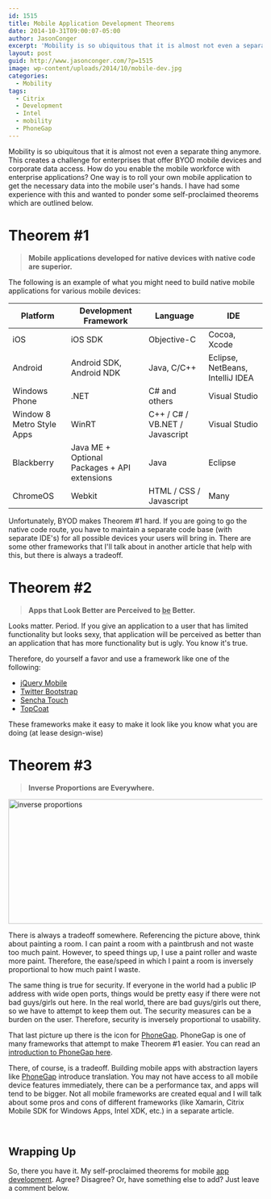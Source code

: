 ```yaml
---
id: 1515
title: Mobile Application Development Theorems
date: 2014-10-31T09:00:07-05:00
author: JasonConger
excerpt: 'Mobility is so ubiquitous that it is almost not even a separate thing anymore.  I have had some experience building mobile apps and wanted to ponder some self-proclaimed theorems which are outlined in this article.'
layout: post
guid: http://www.jasonconger.com/?p=1515
image: wp-content/uploads/2014/10/mobile-dev.jpg
categories:
  - Mobility
tags:
  - Citrix
  - Development
  - Intel
  - mobility
  - PhoneGap
---
```

Mobility is so ubiquitous that it is almost not even a separate thing anymore. This creates a challenge for enterprises that offer BYOD mobile devices and corporate data access. How do you enable the mobile workforce with enterprise applications? One way is to roll your own mobile application to get the necessary data into the mobile user's hands. I have had some experience with this and wanted to ponder some self-proclaimed theorems which are outlined below.
<h1>Theorem #1</h1>
<blockquote style="font-weight: bold;">Mobile applications developed for native devices with native code are superior.</blockquote>
The following is an example of what you might need to build native mobile applications for various mobile devices:
<table class="blue_table">
<thead>
<tr>
<th>Platform</th>
<th>Development Framework</th>
<th>Language</th>
<th>IDE</th>
</tr>
</thead>
<tbody>
<tr>
<td>iOS</td>
<td>iOS SDK</td>
<td>Objective-C</td>
<td>Cocoa, Xcode</td>
</tr>
<tr>
<td>Android</td>
<td>Android SDK, Android NDK</td>
<td>Java, C/C++</td>
<td>Eclipse, NetBeans, IntelliJ IDEA</td>
</tr>
<tr>
<td>Windows Phone</td>
<td>.NET</td>
<td>C# and others</td>
<td>Visual Studio</td>
</tr>
<tr>
<td>Window 8 Metro Style Apps</td>
<td>WinRT</td>
<td>C++ / C# / VB.NET / Javascript</td>
<td>Visual Studio</td>
</tr>
<tr>
<td>Blackberry</td>
<td>Java ME + Optional Packages + API extensions</td>
<td>Java</td>
<td>Eclipse</td>
</tr>
<tr>
<td>ChromeOS</td>
<td>Webkit</td>
<td>HTML / CSS / Javascript</td>
<td>Many</td>
</tr>
</tbody>
</table>
Unfortunately, BYOD makes Theorem #1 hard. If you are going to go the native code route, you have to maintain a separate code base (with separate IDE's) for all possible devices your users will bring in. There are some other frameworks that I'll talk about in another article that help with this, but there is always a tradeoff.
<h1>Theorem #2</h1>
<blockquote style="font-weight: bold;">Apps that Look Better are Perceived to <u>be</u> Better.</blockquote>
Looks matter. Period. If you give an application to a user that has limited functionality but looks sexy, that application will be perceived as better than an application that has more functionality but is ugly. You know it's true.

Therefore, do yourself a favor and use a framework like one of the following:
<ul>
	<li><a href="http://jquerymobile.com/" target="_blank" rel="noopener">jQuery Mobile</a></li>
	<li><a href="http://getbootstrap.com/" target="_blank" rel="noopener">Twitter Bootstrap</a></li>
	<li><a href="http://www.sencha.com/products/touch/" target="_blank" rel="noopener">Sencha Touch</a></li>
	<li><a href="http://topcoat.io/" target="_blank" rel="noopener">TopCoat</a></li>
</ul>
These frameworks make it easy to make it look like you know what you are doing (at lease design-wise)
<h1>Theorem #3</h1>
<blockquote style="font-weight: bold;">Inverse Proportions are Everywhere.</blockquote>
<a href="http://www.jasonconger.com/wp-content/uploads/2014/10/inverse-proportions.png"><img class="aligncenter size-full wp-image-1524" src="http://www.jasonconger.com/wp-content/uploads/2014/10/inverse-proportions.png" alt="inverse proportions" width="640" height="247" /></a>

There is always a tradeoff somewhere. Referencing the picture above, think about painting a room. I can paint a room with a paintbrush and not waste too much paint. However, to speed things up, I use a paint roller and waste more paint. Therefore, the ease/speed in which I paint a room is inversely proportional to how much paint I waste.

The same thing is true for security. If everyone in the world had a public IP address with wide open ports, things would be pretty easy if there were not bad guys/girls out here. In the real world, there are bad guys/girls out there, so we have to attempt to keep them out. The security measures can be a burden on the user. Therefore, security is inversely proportional to usability.

That last picture up there is the icon for <a href="http://phonegap.com/" target="_blank" rel="noopener">PhoneGap</a>. PhoneGap is one of many frameworks that attempt to make Theorem #1 easier. You can read an <a href="http://www.jasonconger.com/post/introduction-to-phonegap/">introduction to PhoneGap here</a>.

There, of course, is a tradeoff. Building mobile apps with abstraction layers like <a href="http://www.jasonconger.com/post/introduction-to-phonegap/">PhoneGap</a> introduce translation. You may not have access to all mobile device features immediately, there can be a performance tax, and apps will tend to be bigger. Not all mobile frameworks are created equal and I will talk about some pros and cons of different frameworks (like Xamarin, Citrix Mobile SDK for Windows Apps, Intel XDK, etc.) in a separate article.

 
<h2>Wrapping Up</h2>
So, there you have it. My self-proclaimed theorems for mobile <a href="http://techwitty.com.au/">app development</a>. Agree? Disagree? Or, have something else to add? Just leave a comment below.

 